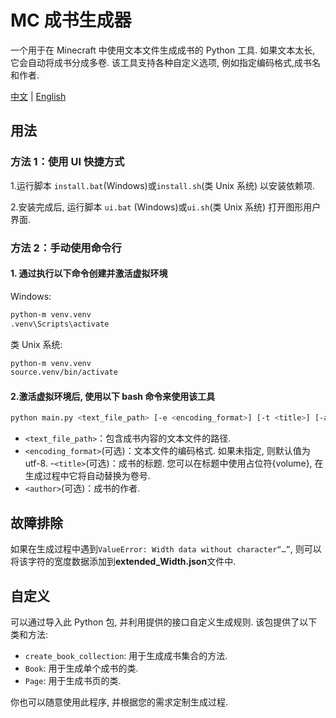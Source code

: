 # MC 成书生成器

一个用于在 Minecraft 中使用文本文件生成成书的 Python 工具. 如果文本太长, 它会自动将成书分成多卷. 该工具支持各种自定义选项, 例如指定编码格式,成书名和作者.

[中文](README.md) | [English](docs/README-en.md)

## 用法

### 方法 1：使用 UI 快捷方式

1.运行脚本 `install.bat`(Windows)或`install.sh`(类 Unix 系统) 以安装依赖项.

2.安装完成后, 运行脚本 `ui.bat` (Windows)或`ui.sh`(类 Unix 系统) 打开图形用户界面.

### 方法 2：手动使用命令行

#### 1. 通过执行以下命令创建并激活虚拟环境

Windows:

```bash
python-m venv.venv
.venv\Scripts\activate
```

类 Unix 系统:

```bash
python-m venv.venv
source.venv/bin/activate
```

#### 2.激活虚拟环境后, 使用以下 bash 命令来使用该工具

```bash
python main.py <text_file_path> [-e <encoding_format>] [-t <title>] [-a <author>]
```

- `<text_file_path>`：包含成书内容的文本文件的路径.
- `<encoding_format>`(可选)：文本文件的编码格式. 如果未指定, 则默认值为 utf-8. -`<title>`(可选)：成书的标题. 您可以在标题中使用占位符{volume}, 在生成过程中它将自动替换为卷号.
- `<author>`(可选)：成书的作者.

## 故障排除

如果在生成过程中遇到`ValueError: Width data without character“…”`, 则可以将该字符的宽度数据添加到**extended_Width.json**文件中.

## 自定义

可以通过导入此 Python 包, 并利用提供的接口自定义生成规则. 该包提供了以下类和方法:

- `create_book_collection`: 用于生成成书集合的方法.
- `Book`: 用于生成单个成书的类.
- `Page`: 用于生成书页的类.

你也可以随意使用此程序, 并根据您的需求定制生成过程.
